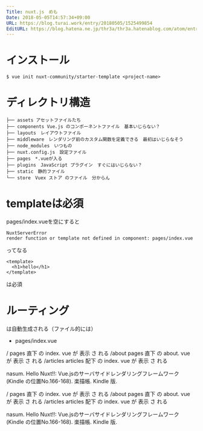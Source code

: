 ```yaml
---
Title: nuxt.js　めも
Date: 2018-05-05T14:57:34+09:00
URL: https://blog.turai.work/entry/20180505/1525499854
EditURL: https://blog.hatena.ne.jp/thr3a/thr3a.hatenablog.com/atom/entry/17391345971641677264
---
```


# インストール

```
$ vue init nuxt-community/starter-template <project-name>
```

#  ディレクトリ構造

```
├── assets アセットファイルたち
├── components Vue.js のコンポーネントファイル　基本いじらない？
├── layouts　レイアウトファイル
├── middleware　レンダリング前のカスタム関数を定義できる　最初はいじらなそう
├── node_modules　いつもの
├── nuxt.config.js　設定ファイル
├── pages　*.vueが入る
├── plugins　JavaScript プラグイン　すぐにはいじらない？
├── static　静的ファイル
└── store　Vuex ストア のファイル　分からん
```


# templateは必須

pages/index.vueを空にすると

```
NuxtServerError
render function or template not defined in component: pages/index.vue
```

ってなる

```
<template>
  <h1>hello</h1>
</template>
```

は必須

# ルーティング

は自動生成される（ファイル的には）

- pages/index.vue


/ pages 直下 の index. vue が 表示 さ れる /about pages 直下 の about. vue が 表示 さ れる /articles articles 配下 の index. vue が 表示 さ れる

nasum. Hello Nuxt!!: Vue.jsのサーバサイドレンダリングフレームワーク (Kindle の位置No.166-168). 楽描帳. Kindle 版. 


/ pages 直下 の index. vue が 表示 さ れる /about pages 直下 の about. vue が 表示 さ れる /articles articles 配下 の index. vue が 表示 さ れる

nasum. Hello Nuxt!!: Vue.jsのサーバサイドレンダリングフレームワーク (Kindle の位置No.166-168). 楽描帳. Kindle 版. 

